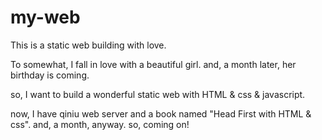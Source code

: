 # my-web
This is a static web building with love.   

To somewhat, I fall in love with a beautiful girl.
and, a month later, her birthday is coming.

so, I want to build a wonderful static web with HTML & css & javascript.

now, I have qiniu web server and  a book named "Head First with HTML & css".
and, a month, anyway.
so, coming on!
